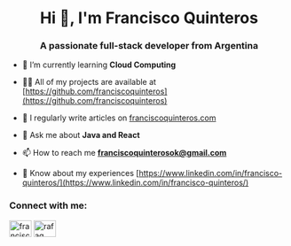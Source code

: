 <h1 align="center">Hi 👋, I'm Francisco Quinteros</h1>
<h3 align="center">A passionate full-stack developer from Argentina</h3>

- 🌱 I’m currently learning **Cloud Computing**

- 👨‍💻 All of my projects are available at [https://github.com/franciscoquinteros](https://github.com/franciscoquinteros)

- 📝 I regularly write articles on [franciscoquinteros.com](franciscoquinteros.com)

- 💬 Ask me about **Java and React**

- 📫 How to reach me **franciscoquinterosok@gmail.com**

- 📄 Know about my experiences [https://www.linkedin.com/in/francisco-quinteros/](https://www.linkedin.com/in/francisco-quinteros/)

<h3 align="left">Connect with me:</h3>
<p align="left">
<a href="https://linkedin.com/in/francisco-quinteros" target="blank"><img align="center" src="https://raw.githubusercontent.com/rahuldkjain/github-profile-readme-generator/master/src/images/icons/Social/linked-in-alt.svg" alt="francisco-quinteros" height="30" width="40" /></a>
<a href="https://fb.com/rafaq" target="blank"><img align="center" src="https://raw.githubusercontent.com/rahuldkjain/github-profile-readme-generator/master/src/images/icons/Social/facebook.svg" alt="rafaq" height="30" width="40" /></a>
</p>

